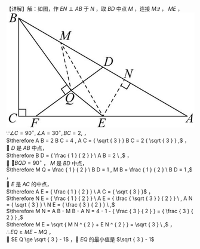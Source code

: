 【详解】解：如图，作 $E N \perp A B$ 于 $N$ ，取 $B D$ 中点 $M$ ，连接 $M \mathcal { Q }$ ， $M E$ ，
![](<../../qs_image_DB/专题2-3_八种隐圆类最值问题，圆来如此简单（解析版）/aa7ad7ff4b0dba52c56d82c887034a915622f465d2a5d4aeaf2f099f80ad992b.jpg>)
$\because \angle C = 9 0 ^ { \circ } , \angle A = 3 0 ^ { \circ } , B C = 2 ,$ ，  
$\therefore A B = 2 B C = 4 , A C = { \sqrt { 3 } } B C = 2 { \sqrt { 3 } } ,$ ，  
 $D$ 是 $A B$ 中点，  
$\therefore B D = { \frac { 1 } { 2 } } \ A B = 2 \ ,$ ，  
 $\angle B Q D = 9 0 ^ { \circ }$ ， $M$ 是 $B D$ 中点，  
$\therefore M Q = \frac { 1 } { 2 } \ B D = 1 , M B = \frac { 1 } { 2 } \ B D = 1 ,$ ，  
 $E$ 是 $A C$ 的中点，  
$\therefore A E = { \frac { 1 } { 2 } } \ A C = { \sqrt { 3 } }$ ，  
$\therefore N E = { \frac { 1 } { 2 } } \ A E = { \frac { \sqrt { 3 } } { 2 } } \ , A N = { \sqrt { 3 } } \ N E = { \frac { 3 } { 2 } } \ ,$   
$\therefore M N = A B - M B - A N = 4 - 1 - { \frac { 3 } { 2 } } = { \frac { 3 } { 2 } } ,$   
$\therefore M E = \sqrt { M N ^ { 2 } + E N ^ { 2 } } = \sqrt { 3 } \ ,$ ，  
$\therefore E Q \geq M E - M Q$ ，  
 $E Q \ge \sqrt { 3 } - 1$ ， $E Q$ 的最小值是 $\sqrt { 3 } - 1$
